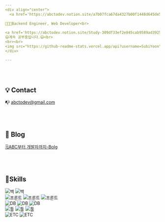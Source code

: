 ```yaml
---
<div align="center">
  <a href='https://abctodev.notion.site/a7b07fca67da4327b00f1448d645de59?pvs=4'>🧑🏼‍💻 Who Am I?? Click!!</a><br>
  
🧑🏼‍💻Backend Engineer, Web Developer<br>
  
<a href='https://abctodev.notion.site/Study-309df33ef2e845cab9589ad3925ad1b9?pvs=4'>📚Study(2022.08 ~)Click!!</a><br>
😃계속 공부중입니다.😃<br>
<br><br>
<img src="https://github-readme-stats.vercel.app/api?username=SubiYoon"/>
</div>

---
```


<br><br>

## 💡 Contact
📭  abctodev@gmail.com 

<br><br>
## 📝 Blog
[🗒️ABC부터 개발자까지-Bolg](https://yoonnyoon.tistory.com)

<br><br>
  ## 📖Skills
  <!--가능한 스킬 보여주는 java아이콘-->
  ![백](https://img.shields.io/badge/Back-Java-red)
  ![백](https://img.shields.io/badge/Back-SpringBoot-red)
  <br/>
  ![프론트](https://img.shields.io/badge/Front-HTML-blue)
  ![프론트](https://img.shields.io/badge/Front-JavaScript-blue)
  ![프론트](https://img.shields.io/badge/Front-Vue.js-blue)
  <br/>
  ![DB](https://img.shields.io/badge/DB-Oracle-blueviolet)
  ![DB](https://img.shields.io/badge/DB-MySQL-blueviolet)
  ![DB](https://img.shields.io/badge/DB-PostgreSQL-blueviolet)
  <br/>
  ![툴](https://img.shields.io/badge/Tool-VSCode-success)
  ![툴](https://img.shields.io/badge/Tool-Eclipse-success)
  ![툴](https://img.shields.io/badge/Tool-IntelliJ-success)
  <br/>
  ![ETC](https://img.shields.io/badge/ETC-Linux-orange)
  ![ETC](https://img.shields.io/badge/ETC-Vim-orange)
